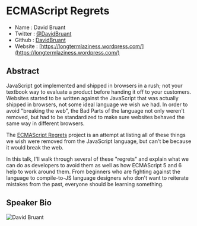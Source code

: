# ECMAScript Regrets

* Name      : David Bruant
* Twitter   : [@DavidBruant](https://twitter.com/DavidBruant)
* Github    : [DavidBruant](https://github.com/DavidBruant/)
* Website   : [https://longtermlaziness.wordpress.com/](https://longtermlaziness.wordpress.com/)

## Abstract

JavaScript got implemented and shipped in browsers in a rush; not your textbook way to evaluate a product before handing
it off to your customers. Websites started to be written against the JavaScript that was actually shipped in browsers,
not some ideal language we wish we had. In order to avoid "breaking the web", the Bad Parts of the language not only
weren't removed, but had to be standardized to make sure websites behaved the same way in different browsers.

The [ECMAScript Regrets](https://github.com/DavidBruant/ECMAScript-regrets) project is an attempt at listing all of these
things we wish were removed from the JavaScript language, but can't be because it would break the web.

In this talk, I'll walk through several of these "regrets" and explain what we can do as developers to avoid them
as well as how ECMAScript 5 and 6 help to work around them. From beginners who are fighting against the language to
compile-to-JS language designers who don't want to reiterate mistakes from the past, everyone should be learning something.



## Speaker Bio

![David Bruant](https://raw.github.com/cascadiajs/2013.cascadiajs.com/master/images/davidbruant.png)

